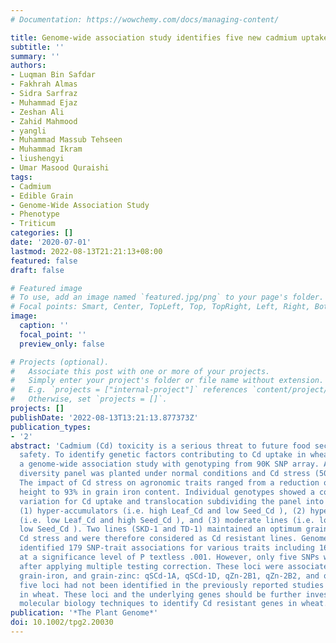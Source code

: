 ```yaml
---
# Documentation: https://wowchemy.com/docs/managing-content/

title: Genome-wide association study identifies five new cadmium uptake loci in wheat
subtitle: ''
summary: ''
authors:
- Luqman Bin Safdar
- Fakhrah Almas
- Sidra Sarfraz
- Muhammad Ejaz
- Zeshan Ali
- Zahid Mahmood
- yangli
- Muhammad Massub Tehseen
- Muhammad Ikram
- liushengyi
- Umar Masood Quraishi
tags:
- Cadmium
- Edible Grain
- Genome-Wide Association Study
- Phenotype
- Triticum
categories: []
date: '2020-07-01'
lastmod: 2022-08-13T21:21:13+08:00
featured: false
draft: false

# Featured image
# To use, add an image named `featured.jpg/png` to your page's folder.
# Focal points: Smart, Center, TopLeft, Top, TopRight, Left, Right, BottomLeft, Bottom, BottomRight.
image:
  caption: ''
  focal_point: ''
  preview_only: false

# Projects (optional).
#   Associate this post with one or more of your projects.
#   Simply enter your project's folder or file name without extension.
#   E.g. `projects = ["internal-project"]` references `content/project/deep-learning/index.md`.
#   Otherwise, set `projects = []`.
projects: []
publishDate: '2022-08-13T13:21:13.877373Z'
publication_types:
- '2'
abstract: 'Cadmium (Cd) toxicity is a serious threat to future food security and health
  safety. To identify genetic factors contributing to Cd uptake in wheat, we conducted
  a genome-wide association study with genotyping from 90K SNP array. A spring wheat
  diversity panel was planted under normal conditions and Cd stress (50 mg Cd/kg soil).
  The impact of Cd stress on agronomic traits ranged from a reduction of 16% in plant
  height to 93% in grain iron content. Individual genotypes showed a considerable
  variation for Cd uptake and translocation subdividing the panel into three groups:
  (1) hyper-accumulators (i.e. high Leaf_Cd and low Seed_Cd ), (2) hyper-translocators
  (i.e. low Leaf_Cd and high Seed_Cd ), and (3) moderate lines (i.e. low Leaf_Cd and
  low Seed_Cd ). Two lines (SKD-1 and TD-1) maintained an optimum grain yield under
  Cd stress and were therefore considered as Cd resistant lines. Genome-wide association
  identified 179 SNP-trait associations for various traits including 16 for Cd uptake
  at a significance level of P textless .001. However, only five SNPs were significant
  after applying multiple testing correction. These loci were associated with seed-cadmium,
  grain-iron, and grain-zinc: qSCd-1A, qSCd-1D, qZn-2B1, qZn-2B2, and qFe-6D. These
  five loci had not been identified in the previously reported studies for Cd uptake
  in wheat. These loci and the underlying genes should be further investigated using
  molecular biology techniques to identify Cd resistant genes in wheat.'
publication: '*The Plant Genome*'
doi: 10.1002/tpg2.20030
---
```

